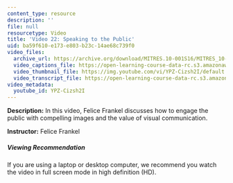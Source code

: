 ```yaml
---
content_type: resource
description: ''
file: null
resourcetype: Video
title: 'Video 22: Speaking to the Public'
uid: ba59f610-e173-e803-b23c-14ae68c739f0
video_files:
  archive_url: https://archive.org/download/MITRES.10-001S16/MITRES_10-001S16_Track27_300k.mp4
  video_captions_file: https://open-learning-course-data-rc.s3.amazonaws.com/res-10-001-making-science-and-engineering-pictures-a-practical-guide-to-presenting-your-work-spring-2016/6a6e8621c7325c448fc15688d366a0cd_YPZ-Cizsh2I.vtt
  video_thumbnail_file: https://img.youtube.com/vi/YPZ-Cizsh2I/default.jpg
  video_transcript_file: https://open-learning-course-data-rc.s3.amazonaws.com/res-10-001-making-science-and-engineering-pictures-a-practical-guide-to-presenting-your-work-spring-2016/1e041c7450a1275c0735e1d913e14a82_YPZ-Cizsh2I.pdf
video_metadata:
  youtube_id: YPZ-Cizsh2I
---
```


**Description:** In this video, Felice Frankel discusses how to engage the public with compelling images and the value of visual communication.

**Instructor:** Felice Frankel

##### Viewing Recommendation

If you are using a laptop or desktop computer, we recommend you watch the video in full screen mode in high definition (HD).